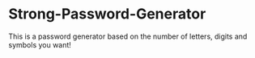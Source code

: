 # Strong-Password-Generator
This is a password generator based on the number of letters, digits and symbols you want!
